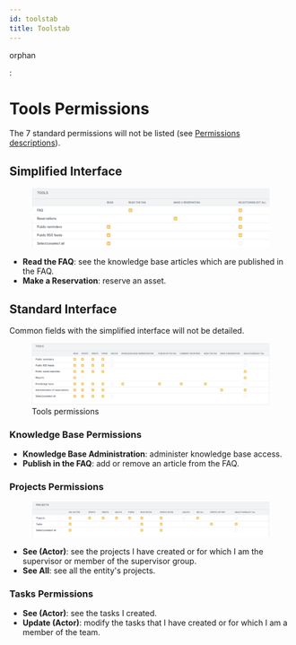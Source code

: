 ```yaml
---
id: toolstab
title: Toolstab
---
```


orphan

:   

# Tools Permissions

The 7 standard permissions will not be listed (see
[Permissions descriptions](/asset-management/modules/administration/profiles/profiles)).

## Simplified Interface

<figure class="align-center">
<img src="../images/toolsPO.png" alt="../images/toolsPO.png" />
</figure>

- **Read the FAQ**: see the knowledge base articles which are published
  in the FAQ.
- **Make a Reservation**: reserve an asset.

## Standard Interface

Common fields with the simplified interface will not be detailed.

<figure class="align-center">
<img src="../images/tools_standard.png"
alt="../images/tools_standard.png" />
<figcaption>Tools permissions</figcaption>
</figure>

### Knowledge Base Permissions

- **Knowledge Base Administration**: administer knowledge base access.
- **Publish in the FAQ**: add or remove an article from the FAQ.

### Projects Permissions

<figure class="align-center">
<img src="../images/projects.png" alt="../images/projects.png" />
</figure>

- **See (Actor)**: see the projects I have created or for which I am the
  supervisor or member of the supervisor group.
- **See All**: see all the entity's projects.

### Tasks Permissions

- **See (Actor)**: see the tasks I created.
- **Update (Actor)**: modify the tasks that I have created or for which
  I am a member of the team.
